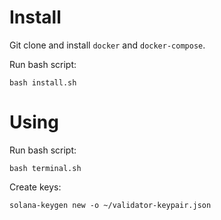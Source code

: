 # Install

Git clone and install `docker` and `docker-compose`.

Run bash script:

```
bash install.sh
```

# Using

Run bash script:

```
bash terminal.sh
```

Create keys:

```
solana-keygen new -o ~/validator-keypair.json

```
